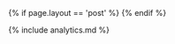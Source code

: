 <head>
  <meta charset="utf-8">
  <title>{{ site.title }}</title>
  <meta itemprop = 'description' name="description" content="{{ page.excerpt | default: site.description | strip_html | normalize_whitespace | truncate: 160 | escape }}">
  <meta property="og:description" content="{{ page.excerpt | default: site.description | strip_html | normalize_whitespace | truncate: 160 | escape }}">
  <meta name="viewport" content="width=device-width, initial-scale=1.0, maximum-scale=1.0, user-scalable=no">
  <meta name="SKYPE_TOOLBAR" content="SKYPE_TOOLBAR_PARSER_COMPATIBLE" />
  <meta name="keywords" content="konekti systems">
  <meta property="og:locale" content="en_US" />
  {% if page.layout == 'post' %}
    <meta property="og:type" content="article" />
    <meta property="og:title" content="{{page.title}}" />
    <meta property="og:url" content="{{site.baseurl}}/{{page.title}}" />
    <meta property="article:published_time" content="{{page.date | date_to_xmlschema}}" />
    <script type="application/ld+json">
      {"@context": "http://schema.org",
      "@type": "BlogPosting"",
      "name": "{{site.title}}",
      "headline": "{{page.tite}}",
      "description": "{{page.description}}",
      "url": "{{site.baseur}}/{{page.permalink}}"}
    </script>
  {% endif %}
  <link rel="shortcut icon" href="{{ site.baseurl }}/fav.PNG">
  <link rel="canonical" href="{{ page.url | replace:'index.htm l','' | absolute_url }}">

  {% include analytics.md %}

  <script src="https://use.fontawesome.com/22572db09e.js"></script> 
  <link rel="stylesheet" href="https://maxcdn.bootstrapcdn.com/bootstrap/3.3.7/css/bootstrap.min.css" integrity="sha384-BVYiiSIFeK1dGmJRAkycuHAHRg32OmUcww7on3RYdg4Va+PmSTsz/K68vbdEjh4u" crossorigin="anonymous">
  <!-- <link rel = 'stylesheet' href = '/assets/main.css'> -->
  <style>
     {% include css/animate.css %}
     {% include css/flexslider.css %}
     {% include css/main.css %}
     {% include css/posts.css %}
     {% include css/critical.css %}
  </style>
</head>
